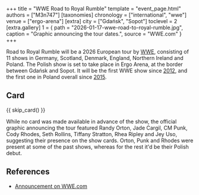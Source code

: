 +++
title = "WWE Road to Royal Rumble"
template = "event_page.html"
authors = ["M3n747"]
[taxonomies]
chronology = ["international", "wwe"]
venue = ["ergo-arena"]
[extra]
city = ["Gdańsk", "Sopot"]
toclevel = 2
[extra.gallery]
1 = { path = "2026-01-17-wwe-road-to-royal-rumble.jpg", caption = "Graphic announcing the tour dates.", source = "WWE.com" }
+++

Road to Royal Rumble will be a 2026 European tour by [WWE](@/o/wwe.md), consisting of 11 shows in Germany, Scotland, Denmark, England, Northern Ireland and Poland. The Polish show is set to take place in Ergo Arena, at the border between Gdańsk and Sopot. It will be the first WWE show since [2012](@/e/wwe/2012-04-12-wwe-raw-house-show.md), and the first one in Poland overall since [2015](@/e/wwe/2015-04-15-wwe-live.md).

## Card

{{ skip_card() }}

While no card was made available in advance of the show, the official graphic announcing the tour featured Randy Orton, Jade Cargil, CM Punk, Cody Rhodes, Seth Rollins, Tiffany Stratton, Rhea Ripley and Jey Uso, suggesting their presence on the show cards. Orton, Punk and Rhodes were present at some of the past shows, whereas for the rest it'd be their Polish debut.

## References

* [Announcement on WWE.com](https://www.wwe.com/event/road-to-royal-rumble-5)
